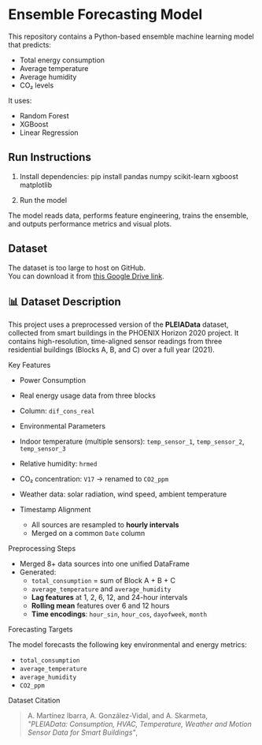 # Ensemble Forecasting Model

This repository contains a Python-based ensemble machine learning model that predicts:

- Total energy consumption
- Average temperature
- Average humidity
- CO₂ levels

It uses:
- Random Forest
- XGBoost
- Linear Regression

## Run Instructions

1. Install dependencies:
pip install pandas numpy scikit-learn xgboost matplotlib

2. Run the model

The model reads data, performs feature engineering, trains the ensemble, and outputs performance metrics and visual plots.
## Dataset

The dataset is too large to host on GitHub.  
You can download it from [this Google Drive link](https://drive.google.com/file/d/19J2wmJw6NGHFBgIW1squGpfHRlG97w6-/view?usp=sharing).
## 📊 Dataset Description

This project uses a preprocessed version of the **PLEIAData** dataset, collected from smart buildings in the PHOENIX Horizon 2020 project. It contains high-resolution, time-aligned sensor readings from three residential buildings (Blocks A, B, and C) over a full year (2021).

 Key Features

-  Power Consumption
  - Real energy usage data from three blocks
  - Column: `dif_cons_real`

-  Environmental Parameters
  - Indoor temperature (multiple sensors): `temp_sensor_1`, `temp_sensor_2`, `temp_sensor_3`
  - Relative humidity: `hrmed`
  - CO₂ concentration: `V17` → renamed to `CO2_ppm`
  - Weather data: solar radiation, wind speed, ambient temperature

- Timestamp Alignment
  - All sources are resampled to **hourly intervals**
  - Merged on a common `Date` column

 Preprocessing Steps

- Merged 8+ data sources into one unified DataFrame
- Generated:
  - `total_consumption` = sum of Block A + B + C
  - `average_temperature` and `average_humidity`
  - **Lag features** at 1, 2, 6, 12, and 24-hour intervals
  - **Rolling mean** features over 6 and 12 hours
  - **Time encodings**: `hour_sin`, `hour_cos`, `dayofweek`, `month`

 Forecasting Targets

The model forecasts the following key environmental and energy metrics:

- `total_consumption`
- `average_temperature`
- `average_humidity`
- `CO2_ppm`

 Dataset Citation

> A. Martínez Ibarra, A. González-Vidal, and A. Skarmeta,  
> *"PLEIAData: Consumption, HVAC, Temperature, Weather and Motion Sensor Data for Smart Buildings"*,  




